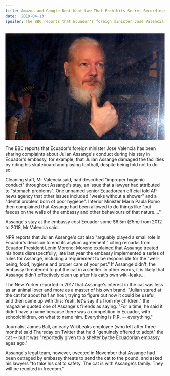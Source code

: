 ```yaml
---
title: Amazon and Google Dont Want Law That Prohibits Secret Recordings
date: '2019-04-13'
spoiler: The BBC reports that Ecuador's foreign minister Jose Valencia has been sharing complaints about Julian Assange's conduct during his stay in Ecuador's embassy, for example, that Julian Assange damaged the facilities by riding his skateboard and playing football, despite being told not to do so.
---
```

![Julian Assange](./assange.jpg)

The BBC reports that Ecuador's foreign minister Jose Valencia has been sharing complaints about Julian Assange's conduct during his stay in Ecuador's embassy, for example, that Julian Assange damaged the facilities by riding his skateboard and playing football, despite being told not to do so.

Cleaning staff, Mr Valencia said, had described "improper hygienic conduct" throughout Assange's stay, an issue that a lawyer had attributed to "stomach problems". One unnamed senior Ecuadorean official told AP news agency that other issues included "weeks without a shower" and a "dental problem born of poor hygiene". Interior Minister Maria Paula Romo then complained that Assange had been allowed to do things like "put faeces on the walls of the embassy and other behaviours of that nature...."

Assange's stay at the embassy cost Ecuador some $6.5m (£5m) from 2012 to 2018, Mr Valencia said.

NPR reports that Julian Assange's cat also "arguably played a small role in Ecuador's decision to end its asylum agreement," citing remarks from Ecuador President Lenin Moreno:
Moreno explained that Assange treated his hosts disrespectfully; late last year the embassy implemented a series of rules for Assange, including a requirement to be responsible for the "well-being, food, hygiene and proper care of your pet." If Assange didn't, the embassy threatened to put the cat in a shelter. In other words, it is likely that Assange didn't effectively clean up after his cat's own wiki-leaks... 

The New Yorker reported in 2017 that Assange's interest in the cat was less as an animal lover and more as a master of his own brand. "Julian stared at the cat for about half an hour, trying to figure out how it could be useful, and then came up with this: Yeah, let's say it's from my children," the magazine quoted one of Assange's friends as saying. "For a time, he said it didn't have a name because there was a competition in Ecuador, with schoolchildren, on what to name him. Everything is P.R. -- everything."

Journalist James Ball, an early WikiLeaks employee (who left after three months) said Thursday on Twitter that he'd "genuinely offered to adopt" the cat -- but it was "reportedly given to a shelter by the Ecuadorian embassy ages ago."

Assange's legal team, however, tweeted in November that Assange had been outraged by embassy threats to send the cat to the pound, and asked his lawyers "to take his cat to safety. The cat is with Assange's family. They will be reunited in freedom."